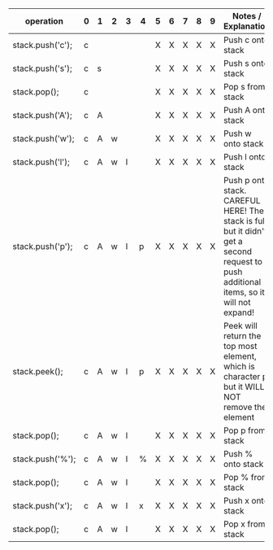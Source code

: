 | operation        | 0 | 1 | 2 | 3 | 4 | 5 | 6 | 7 | 8 | 9 | Notes / Explanation                                                                                                                      |
|------------------|---|---|---|---|---|---|---|---|---|---|------------------------------------------------------------------------------------------------------------------------------------------|
| stack.push('c'); | c |   |   |   |   | X | X | X | X | X | Push c onto stack                                                                                                                        |
| stack.push('s'); | c | s |   |   |   | X | X | X | X | X | Push s onto stack                                                                                                                        |
| stack.pop();     | c |   |   |   |   | X | X | X | X | X | Pop s from stack                                                                                                                         |
| stack.push('A'); | c | A |   |   |   | X | X | X | X | X | Push A onto stack                                                                                                                        |
| stack.push('w'); | c | A | w |   |   | X | X | X | X | X | Push w onto stack                                                                                                                        |
| stack.push('l'); | c | A | w | l |   | X | X | X | X | X | Push l onto stack                                                                                                                        |
| stack.push('p'); | c | A | w | l | p | X | X | X | X | X | Push p onto stack. CAREFUL HERE! The stack is full, but it didn't get a second request  to push additional items, so it will not expand! |
| stack.peek();    | c | A | w | l | p | X | X | X | X | X | Peek will return the top most element, which is character p, but it WILL NOT remove the element                                          |
| stack.pop();     | c | A | w | l |   | X | X | X | X | X | Pop p from stack                                                                                                                         |
| stack.push('%'); | c | A | w | l | % | X | X | X | X | X | Push % onto stack                                                                                                                        |
| stack.pop();     | c | A | w | l |   | X | X | X | X | X | Pop % from stack                                                                                                                         |
| stack.push('x'); | c | A | w | l | x | X | X | X | X | X | Push x onto stack                                                                                                                        |
| stack.pop();     | c | A | w | l |   | X | X | X | X | X | Pop x from stack  